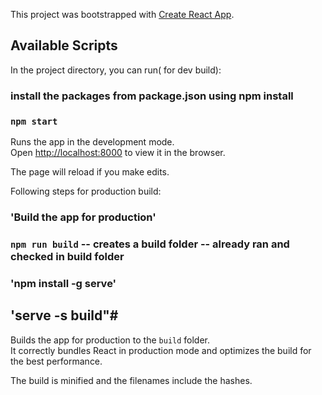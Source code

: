 This project was bootstrapped with [Create React App](https://github.com/facebook/create-react-app).

## Available Scripts

In the project directory, you can run( for dev build):

### install the packages from package.json using npm install
### `npm start`

Runs the app in the development mode.<br />
Open [http://localhost:8000](http://localhost:8000) to view it in the browser.

The page will reload if you make edits.<br />


Following steps for production build:
### 'Build the app for production'
### `npm run build` -- creates a build folder -- already ran and checked in build folder
### 'npm install -g serve'
## 'serve -s build"#


Builds the app for production to the `build` folder.<br />
It correctly bundles React in production mode and optimizes the build for the best performance.

The build is minified and the filenames include the hashes.<br />


